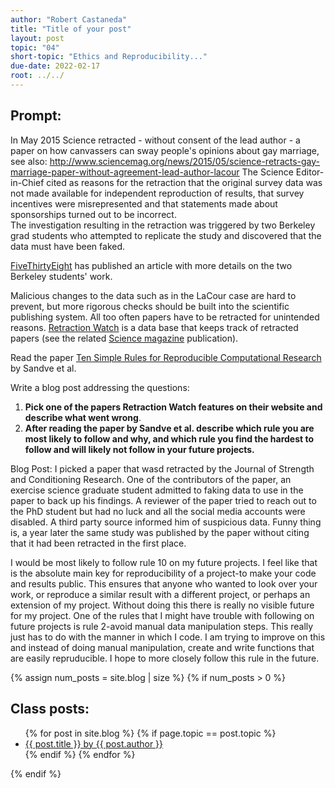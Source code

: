 ```yaml
---
author: "Robert Castaneda"
title: "Title of your post"
layout: post
topic: "04"
short-topic: "Ethics and Reproducibility..."
due-date: 2022-02-17
root: ../../
---
```



## Prompt:

In May 2015 Science retracted - without consent of the lead author - a paper on  how canvassers can sway people's opinions about gay marriage, 
see also: http://www.sciencemag.org/news/2015/05/science-retracts-gay-marriage-paper-without-agreement-lead-author-lacour
The Science Editor-in-Chief cited as reasons for the retraction that the original survey data was not made available for independent reproduction of results, that survey incentives were misrepresented and that statements made about sponsorships turned out to be incorrect.<br>
The investigation resulting in the retraction was triggered by two  Berkeley grad students who attempted to replicate the study and discovered that the data must have been faked.
 
[FiveThirtyEight](https://fivethirtyeight.com/features/how-two-grad-students-uncovered-michael-lacour-fraud-and-a-way-to-change-opinions-on-transgender-rights/) has published an article with more details on the two Berkeley students' work.

Malicious changes to the data such as in the LaCour case are hard to prevent, but more rigorous checks should be built into the scientific publishing system. All too often papers have to be retracted for unintended reasons. [Retraction Watch](https://retractionwatch.com/) is a data base that keeps track of retracted papers (see the related [Science magazine](https://www.sciencemag.org/news/2018/10/what-massive-database-retracted-papers-reveals-about-science-publishing-s-death-penalty) publication). 

Read the paper [Ten Simple Rules for Reproducible Computational Research](https://journals.plos.org/ploscompbiol/article?id=10.1371/journal.pcbi.1003285) by Sandve et al.


Write a blog post addressing the questions: 

1. **Pick one of the papers Retraction Watch features on their website and describe what went wrong**. 
2. **After reading the paper by Sandve et al. describe which rule you are most likely to follow and why, and which rule you find the hardest to follow and will likely not follow in your future projects.**

Blog Post:
I picked a paper that wasd retracted by the Journal of Strength and Conditioning Research. One of the contributors of the paper, an exercise science graduate student admitted to faking data to use in the paper to back up his findings. A reviewer of the paper tried to reach out to the PhD student but had no luck and all the social media accounts were disabled. A third party source informed him of suspicious data. Funny thing is, a year later the same study was published by the paper without citing that it had been retracted in the first place.

I would be most likely to follow rule 10 on my future projects. I feel like that is the absolute main key for reproducibility of a project-to make your code and results public. This ensures that anyone who wanted to look over your work, or reproduce a similar result with a different project, or perhaps an extension of my project. Without doing this there is really no visible future for my project. One of the rules that I might have trouble with following on future projects is rule 2-avoid manual data manipulation steps. This really just has to do with the manner in which I code. I am trying to improve on this and instead of doing manual manipulation, create and write functions that are easily repruducible. I hope to more closely follow this rule in the future.


{% assign num_posts = site.blog | size %}
{% if num_posts > 0 %}
## Class posts:

<ul>
{% for post in site.blog %}
  {% if page.topic == post.topic %}
  <li><a href="{{ post.url }}">{{ post.title }} by {{ post.author }}</a></li>
  {% endif %}
{% endfor %}
</ul>
{% endif %}
